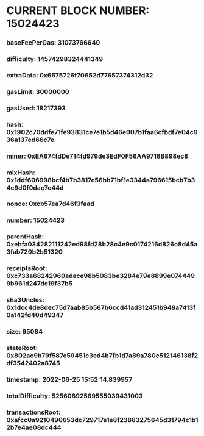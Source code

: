 # CURRENT BLOCK NUMBER: 15024423

### baseFeePerGas: 31073766640
### difficulty: 14574298324441349
### extraData: 0x6575726f70652d77657374312d32
### gasLimit: 30000000
### gasUsed: 18217393
### hash: 0x1902c70ddfe71fe93831ce7e1b5d46e007b1faa6cfbdf7e04c936a137ed66c7e
### miner: 0xEA674fdDe714fd979de3EdF0F56AA9716B898ec8
### mixHash: 0x1ddf606998bcf4b7b3817c56bb71bf1e3344a796615bcb7b34c9d0f0dac7c44d
### nonce: 0xcb57ea7d46f3faad
### number: 15024423
### parentHash: 0xebfa034282111242ed98fd28b28c4e9c0174216d826c8d45a3fab720b2b51320
### receiptsRoot: 0xc733a68242960adace98b5083be3284e79e8899e0744499b961d247de19f37b5
### sha3Uncles: 0x1dcc4de8dec75d7aab85b567b6ccd41ad312451b948a7413f0a142fd40d49347
### size: 95084
### stateRoot: 0x802ae9b79f587e59451c3ed4b7fb1d7a89a780c512146138f2df3542402a8745
### timestamp: 2022-06-25 15:52:14.839957
### totalDifficulty: 52560892569555039431003
### transactionsRoot: 0xafcc0a9210490653dc729717e1e8f23883275645d31794c1b12b7e4ae08dc444
